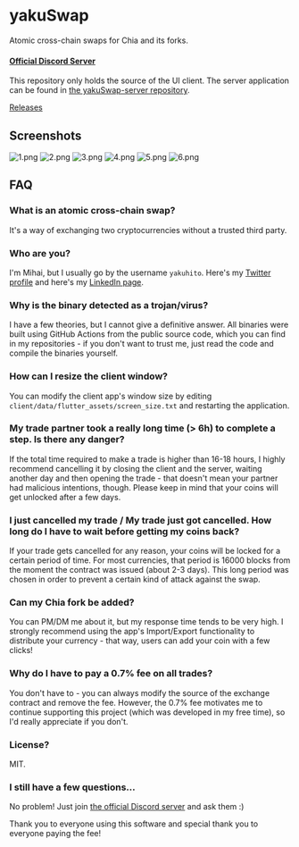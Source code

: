 # yakuSwap
Atomic cross-chain swaps for Chia and its forks.

#### [Official Discord Server](https://discord.gg/yNVNvQyYXn)

This repository only holds the source of the UI client. The server application can be found in [the yakuSwap-server repository](https://github.com/Yakuhito/yakuSwap-server).

[Releases](https://github.com/Yakuhito/yakuSwap/releases)

## Screenshots
![1.png](/screenshots/1.png?raw=true "Currencies View")
![2.png](/screenshots/2.png?raw=true "Trades View")
![3.png](/screenshots/3.png?raw=true "Edit Currency")
![4.png](/screenshots/4.png?raw=true "Edit Trade 1")
![5.png](/screenshots/5.png?raw=true "Edit Trade 2")
![6.png](/screenshots/6.png?raw=true "Trade View")

## FAQ
### What is an atomic cross-chain swap?
It's a way of exchanging two cryptocurrencies without a trusted third party.

### Who are you?
I'm Mihai, but I usually go by the username `yakuhito`. Here's my [Twitter profile](https://twitter.com/yakuh1t0) and here's my [LinkedIn page](https://ro.linkedin.com/in/mihai-dancaescu-668a2a177).

### Why is the binary detected as a trojan/virus?
I have a few theories, but I cannot give a definitive answer. All binaries were built using GitHub Actions from the public source code, which you can find in my repositories - if you don't want to trust me, just read the code and compile the binaries yourself.

### How can I resize the client window?
You can modify the client app's window size by editing `client/data/flutter_assets/screen_size.txt` and restarting the application.

### My trade partner took a really long time (> 6h) to complete a step. Is there any danger?
If the total time required to make a trade is higher than 16-18 hours, I highly recommend cancelling it by closing the client and the server, waiting another day and then opening the trade - that doesn't mean your partner had malicious intentions, though. Please keep in mind that your coins will get unlocked after a few days.

### I just cancelled my trade / My trade just got cancelled. How long do I have to wait before getting my coins back?
If your trade gets cancelled for any reason, your coins will be locked for a certain period of time. For most currencies, that period is 16000 blocks from the moment the contract was issued (about 2-3 days). This long period was chosen in order to prevent a certain kind of attack against the swap.

### Can my Chia fork be added?
You can PM/DM me about it, but my response time tends to be very high. I strongly recommend using the app's Import/Export functionality to distribute your currency - that way, users can add your coin with a few clicks!


### Why do I have to pay a 0.7% fee on all trades?
You don't have to - you can always modify the source of the exchange contract and remove the fee. However, the 0.7% fee motivates me to continue supporting this project (which was developed in my free time), so I'd really appreciate if you don't.

### License?
MIT.

### I still have a few questions...
No problem! Just join [the official Discord server](https://discord.gg/yNVNvQyYXn) and ask them :)

Thank you to everyone using this software and special thank you to everyone paying the fee!